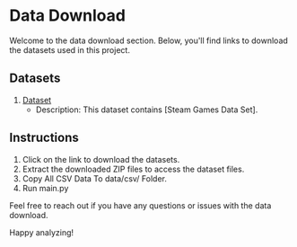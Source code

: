 # Data Download

Welcome to the data download section. Below, you'll find links to download the datasets used in this project.

## Datasets

1. [Dataset](https://www.kaggle.com/datasets/nikdavis/steam-store-games)
   - Description: This dataset contains [Steam Games Data Set].

## Instructions

1. Click on the link to download the datasets.
2. Extract the downloaded ZIP files to access the dataset files.
3. Copy All CSV Data To data/csv/ Folder.
4. Run main.py

Feel free to reach out if you have any questions or issues with the data download.

Happy analyzing!
